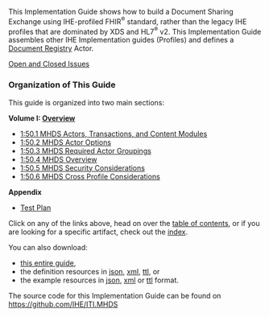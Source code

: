 
This Implementation Guide shows how to build a Document Sharing Exchange 
using IHE-profiled FHIR<sup>®</sup> standard, rather than the legacy IHE 
profiles that are dominated by XDS and HL7<sup>®</sup> v2. 
This Implementation Guide assembles other IHE Implementation guides (Profiles) 
and defines a [Document Registry](volume-1.html#150111-document-registry) Actor.

[Open and Closed Issues](issues.html)

### Organization of This Guide
This guide is organized into two main sections:

**Volume I: [Overview](volume-1.html)**
* [1:50.1 MHDS Actors, Transactions, and Content Modules](volume-1.html#1501-mhds-actors-transactions-and-content-modules)
* [1:50.2 MHDS Actor Options](volume-1.html#1502-mhds-actor-options)
* [1:50.3 MHDS Required Actor Groupings](volume-1.html#1503-mhds-required-actor-groupings)
* [1:50.4 MHDS Overview](volume-1.html#1504-mhds-overview)
* [1:50.5 MHDS Security Considerations](volume-1.html#1505-mhds-security-considerations)
* [1:50.6 MHDS Cross Profile Considerations](volume-1.html#1506-mhds-cross-profile-considerations)

**Appendix**
* [Test Plan](testplan.html)


Click on any of the links above, head on over the [table of contents](toc.html), or
if you are looking for a specific artifact, check out the [index](artifacts.html).

You can also download:

* [this entire guide](full-ig.zip),
* the definition resources in [json](definitions.json.zip), [xml](definitions.xml.zip), [ttl](definitions.ttl.zip), or
* the example resources in [json](examples.json.zip), [xml](examples.xml.zip) or [ttl](examples.ttl.zip) format.

The source code for this Implementation Guide can be found on https://github.com/IHE/ITI.MHDS
